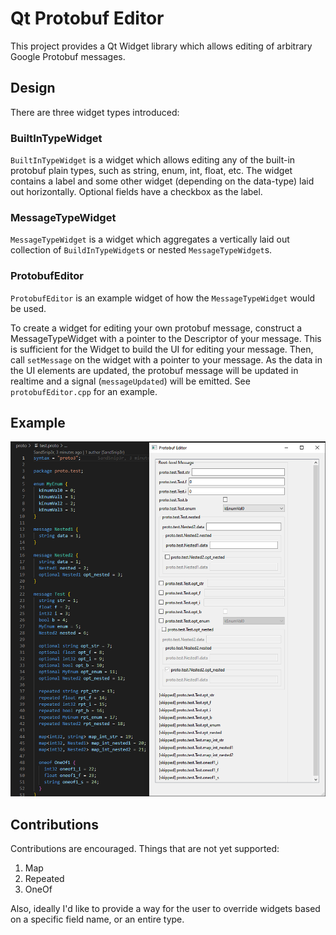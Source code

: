 # Qt Protobuf Editor

This project provides a Qt Widget library which allows editing of arbitrary Google Protobuf messages.

## Design
There are three widget types introduced:

### BuiltInTypeWidget

`BuiltInTypeWidget` is a widget which allows editing any of the built-in protobuf plain types, such as string, enum, int, float, etc. The widget contains a label and some other widget (depending on the data-type) laid out horizontally. Optional fields have a checkbox as the label.

### MessageTypeWidget

`MessageTypeWidget` is a widget which aggregates a vertically laid out collection of `BuildInTypeWidget`s or nested `MessageTypeWidget`s.

### ProtobufEditor

`ProtobufEditor` is an example widget of how the `MessageTypeWidget` would be used.

To create a widget for editing your own protobuf message, construct a MessageTypeWidget with a pointer to the Descriptor of your message. This is sufficient for the Widget to build the UI for editing your message. Then, call `setMessage` on the widget with a pointer to your message. As the data in the UI elements are updated, the protobuf message will be updated in realtime and a signal (`messageUpdated`) will be emitted. See `protobufEditor.cpp` for an example.

## Example

![img](images/screenshot.png)

## Contributions

Contributions are encouraged. Things that are not yet supported:
1. Map
2. Repeated
3. OneOf

Also, ideally I'd like to provide a way for the user to override widgets based on a specific field name, or an entire type.